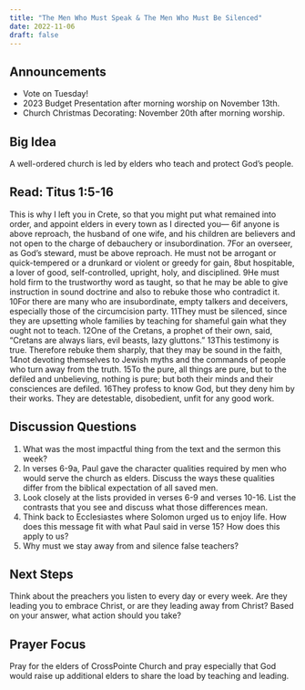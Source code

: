 ```yaml
---
title: "The Men Who Must Speak & The Men Who Must Be Silenced"
date: 2022-11-06
draft: false
---
```


## Announcements
* Vote on Tuesday!
* 2023 Budget Presentation after morning worship on November 13th.
* Church Christmas Decorating: November 20th after morning worship.

## Big Idea
A well-ordered church is led by elders who teach and protect God’s people.

## Read: Titus 1:5-16
This is why I left you in Crete, so that you might put what remained into order, and appoint elders in every town as I directed you— 6if anyone is above reproach, the husband of one wife, and his children are believers and not open to the charge of debauchery or insubordination. 7For an overseer, as God’s steward, must be above reproach. He must not be arrogant or quick-tempered or a drunkard or violent or greedy for gain, 8but hospitable, a lover of good, self-controlled, upright, holy, and disciplined. 9He must hold firm to the trustworthy word as taught, so that he may be able to give instruction in sound doctrine and also to rebuke those who contradict it.
10For there are many who are insubordinate, empty talkers and deceivers, especially those of the circumcision party. 11They must be silenced, since they are upsetting whole families by teaching for shameful gain what they ought not to teach. 12One of the Cretans, a prophet of their own, said, “Cretans are always liars, evil beasts, lazy gluttons.” 13This testimony is true. Therefore rebuke them sharply, that they may be sound in the faith, 14not devoting themselves to Jewish myths and the commands of people who turn away from the truth. 15To the pure, all things are pure, but to the defiled and unbelieving, nothing is pure; but both their minds and their consciences are defiled. 16They profess to know God, but they deny him by their works. They are detestable, disobedient, unfit for any good work.


## Discussion Questions
1. What was the most impactful thing from the text and the sermon this week?
2. In verses 6-9a, Paul gave the character qualities required by men who would serve
the church as elders. Discuss the ways these qualities differ from the biblical
expectation of all saved men.
3. Look closely at the lists provided in verses 6-9 and verses 10-16. List the contrasts
that you see and discuss what those differences mean.
4. Think back to Ecclesiastes where Solomon urged us to enjoy life. How does
this message fit with what Paul said in verse 15? How does this apply to us?
5. Why must we stay away from and silence false teachers?

## Next Steps
Think about the preachers you listen to every day or every week. Are they leading you
to embrace Christ, or are they leading away from Christ? Based on your answer, what
action should you take?

## Prayer Focus
Pray for the elders of CrossPointe Church and pray especially that God would raise up
additional elders to share the load by teaching and leading.